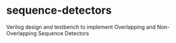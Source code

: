 # sequence-detectors
Verilog design and testbench to implement Overlapping and Non-Overlapping Sequence Detectors
